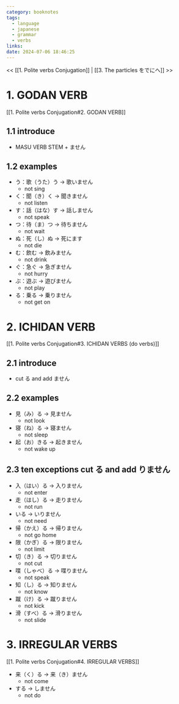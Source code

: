 ```yaml
---
category: booknotes
tags:
  - language
  - japanese
  - grammar
  - verbs
links: 
date: 2024-07-06 18:46:25
---
```

<< [[1. Polite verbs Conjugation]] | [[3. The particles をでにへ]] >>

# 1. GODAN VERB

[[1. Polite verbs Conjugation#2. GODAN VERB]]

## 1.1 introduce

- MASU VERB STEM + ません

## 1.2 examples

- う：歌（うた）う -> 歌いません
	- not sing
- く：聞（き）く -> 聞きません
	- not listen
- す：話（はな）す -> 話しません
	- not speak
- つ：待（ま）つ -> 待ちません
	- not wait
- ぬ：死（し）ぬ -> 死にます
	- not die
- む：飲む -> 飲みません
	- not drink
- ぐ：急ぐ -> 急ぎません
	- not hurry
- ぶ：遊ぶ -> 遊びません
	- not play
- る：乗る -> 乗りません
	- not get on

# 2. ICHIDAN VERB

[[1. Polite verbs Conjugation#3. ICHIDAN VERBS (do verbs)]]

## 2.1 introduce

- cut る and add ません

## 2.2 examples

- 見（み）る -> 見ません
	- not look
- 寝（ね）る -> 寝ません
	- not sleep
- 起（お）きる -> 起きません
	- not wake up

## 2.3 ten exceptions cut る and add りません

- 入（はい）る -> 入りません
	- not enter
- 走（はし）る -> 走りません
	- not run
- いる -> いりません
	- not need
- 帰（かえ）る -> 帰りません
	- not go home
- 限（かぎ）る -> 限りません
	- not limit
- 切（き）る -> 切りません
	- not cut
- 喋（しゃべ）る -> 喋りません
	- not speak
- 知（し）る -> 知りません
	- not know
- 蹴（け）る -> 蹴りません
	- not kick
- 滑（すべ）る -> 滑りません
	- not slide

# 3. IRREGULAR VERBS

[[1. Polite verbs Conjugation#4. IRREGULAR VERBS]]

-  来（く）る -> 来（き）ません
	- not come
- する -> しません
	- not do